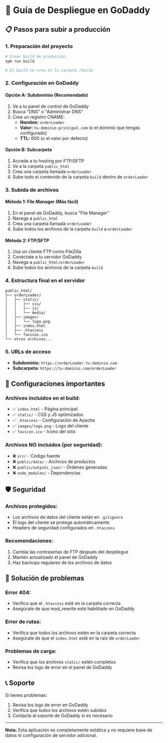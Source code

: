 # 🚀 Guía de Despliegue en GoDaddy

## 📋 Pasos para subir a producción

### 1. Preparación del proyecto
```bash
# Crear build de producción
npm run build

# El build se crea en la carpeta /build
```

### 2. Configuración en GoDaddy

#### Opción A: Subdominio (Recomendado)
1. Ve a tu panel de control de GoDaddy
2. Busca "DNS" o "Administrar DNS"
3. Crea un registro CNAME:
   - **Nombre:** `orderLoader`
   - **Valor:** `tu-dominio-principal.com` (o el dominio que tengas configurado)
   - **TTL:** 600 (o el valor por defecto)

#### Opción B: Subcarpeta
1. Accede a tu hosting por FTP/SFTP
2. Ve a la carpeta `public_html`
3. Crea una carpeta llamada `orderLoader`
4. Sube todo el contenido de la carpeta `build` dentro de `orderLoader`

### 3. Subida de archivos

#### Método 1: File Manager (Más fácil)
1. En el panel de GoDaddy, busca "File Manager"
2. Navega a `public_html`
3. Crea una carpeta llamada `orderLoader`
4. Sube todos los archivos de la carpeta `build` a `orderLoader`

#### Método 2: FTP/SFTP
1. Usa un cliente FTP como FileZilla
2. Conéctate a tu servidor GoDaddy
3. Navega a `public_html/orderLoader`
4. Sube todos los archivos de la carpeta `build`

### 4. Estructura final en el servidor
```
public_html/
├── orderLoader/
│   ├── static/
│   │   ├── css/
│   │   ├── js/
│   │   └── media/
│   ├── images/
│   │   └── logo.png
│   ├── index.html
│   ├── .htaccess
│   └── favicon.ico
└── otros archivos...
```

### 5. URLs de acceso
- **Subdominio:** `https://orderLoader.tu-dominio.com`
- **Subcarpeta:** `https://tu-dominio.com/orderLoader`

## 🔧 Configuraciones importantes

### Archivos incluidos en el build:
- ✅ `index.html` - Página principal
- ✅ `static/` - CSS y JS optimizados
- ✅ `.htaccess` - Configuración de Apache
- ✅ `images/logo.png` - Logo del cliente
- ✅ `favicon.ico` - Icono del sitio

### Archivos NO incluidos (por seguridad):
- ❌ `src/` - Código fuente
- ❌ `public/data/` - Archivos de productos
- ❌ `public/outputs_json/` - Órdenes generadas
- ❌ `node_modules/` - Dependencias

## 🛡️ Seguridad

### Archivos protegidos:
- Los archivos de datos del cliente están en `.gitignore`
- El logo del cliente se protege automáticamente
- Headers de seguridad configurados en `.htaccess`

### Recomendaciones:
1. Cambia las contraseñas de FTP después del despliegue
2. Mantén actualizado el panel de GoDaddy
3. Haz backups regulares de los archivos de datos

## 🚨 Solución de problemas

### Error 404:
- Verifica que el `.htaccess` esté en la carpeta correcta
- Asegúrate de que mod_rewrite esté habilitado en GoDaddy

### Error de rutas:
- Verifica que todos los archivos estén en la carpeta correcta
- Asegúrate de que el `index.html` esté en la raíz de `orderLoader`

### Problemas de carga:
- Verifica que los archivos `static/` estén completos
- Revisa los logs de error en el panel de GoDaddy

## 📞 Soporte

Si tienes problemas:
1. Revisa los logs de error en GoDaddy
2. Verifica que todos los archivos estén subidos
3. Contacta al soporte de GoDaddy si es necesario

---

**Nota:** Esta aplicación es completamente estática y no requiere base de datos ni configuración de servidor adicional.
